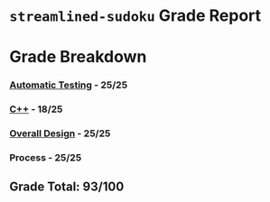# `streamlined-sudoku` Grade Report

# Grade Breakdown


### [Automatic Testing](https://github.com/CS126FA19/streamlined-sudoku-ashwin1104/issues?utf8=%E2%9C%93&q=label%3A%22Automatic+Testing%22) - 25/25

### [C++](https://github.com/CS126FA19/streamlined-sudoku-ashwin1104/issues?utf8=%E2%9C%93&q=label%3A%22C%2B%2B%22) - 18/25

### [Overall Design](https://github.com/CS126FA19/streamlined-sudoku-ashwin1104/issues?utf8=%E2%9C%93&q=label%3A%22Overall+Design%22) - 25/25

### Process - 25/25

## Grade Total: 93/100
